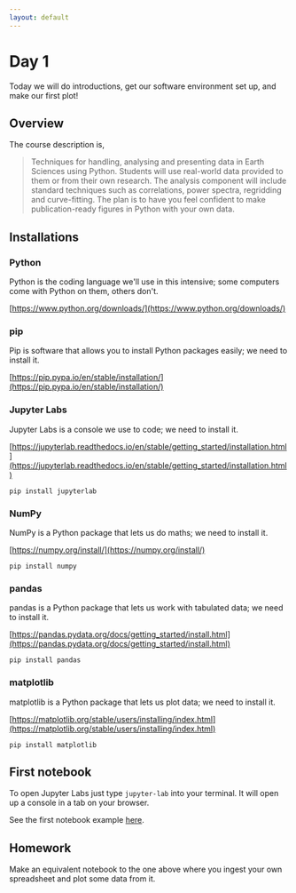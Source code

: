 ```yaml
---
layout: default
---
```


# Day 1

Today we will do introductions, get our software environment set up, and make our first plot!

## Overview
The course description is,
> Techniques for handling, analysing and presenting data in Earth Sciences using Python. Students will use real-world data provided to them or from their own research. The analysis component will include standard techniques such as correlations, power spectra, regridding and curve-fitting.
The plan is to have you feel confident to make publication-ready figures in Python with your own data. 

## Installations

### Python
Python is the coding language we'll use in this intensive; some computers come with Python on them, others don't.

[https://www.python.org/downloads/](https://www.python.org/downloads/)

### pip
Pip is software that allows you to install Python packages easily; we need to install it.

[https://pip.pypa.io/en/stable/installation/](https://pip.pypa.io/en/stable/installation/)

### Jupyter Labs
Jupyter Labs is a console we use to code; we need to install it.

[https://jupyterlab.readthedocs.io/en/stable/getting_started/installation.html](https://jupyterlab.readthedocs.io/en/stable/getting_started/installation.html)
```
pip install jupyterlab
```

### NumPy
NumPy is a Python package that lets us do maths; we need to install it.

[https://numpy.org/install/](https://numpy.org/install/)
```
pip install numpy
```

### pandas
pandas is a Python package that lets us work with tabulated data; we need to install it.

[https://pandas.pydata.org/docs/getting_started/install.html](https://pandas.pydata.org/docs/getting_started/install.html)
```
pip install pandas
```

### matplotlib
matplotlib is a Python package that lets us plot data; we need to install it.

[https://matplotlib.org/stable/users/installing/index.html](https://matplotlib.org/stable/users/installing/index.html)
```
pip install matplotlib
```

## First notebook

To open Jupyter Labs just type `jupyter-lab` into your terminal. It will open up a console in a tab on your browser.

See the first notebook example [here](https://github.com/geomorphlab/medaes/blob/gh-pages/day1/day1.ipynb).

## Homework

Make an equivalent notebook to the one above where you ingest your own spreadsheet and plot some data from it.